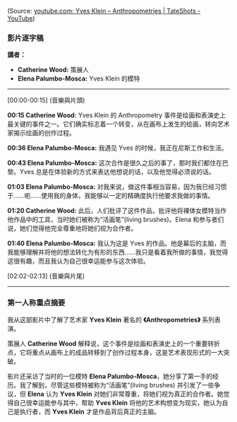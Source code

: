 (Source: [youtube.com:  Yves Klein – Anthropometries | TateShots - YouTube](https://youtu.be/gj9nHa7FtQQ?t=125))

### 影片逐字稿

**講者：**

- **Catherine Wood:** 策展人
- **Elena Palumbo-Mosca:** Yves Klein 的模特
    

---

[00:00-00:15] (音樂與片頭)

**00:15 Catherine Wood:** Yves Klein 的 Anthropometry 事件是绘画和表演史上最关键的事件之一。它们确实标志着一个转变，从在画布上发生的绘画，转向艺术家揭示绘画的创作过程。

**00:36 Elena Palumbo-Mosca:** 我遇见 Yves 的时候，我正在尼斯工作和生活。

**00:43 Elena Palumbo-Mosca:** 这次合作是很久之后的事了，那时我们都住在巴黎。Yves 总是在体验新的方式来表达他想说的话，以及他觉得必须说的话。

**01:03 Elena Palumbo-Mosca:** 对​​我来说，做这件事相当容易，因为我已经习惯于……呃……使用我的身体，我能够以一定的精确度执行他要求我做的事情。

**01:20 Catherine Wood:** 此后，人们批评了这件作品，批评他将裸体女模特当作他作品中的工具，当时她们被称为“活画笔”(living brushes)。Elena 和参与者们说，她们觉得他完全尊重地将她们视为合作者。

**01:40 Elena Palumbo-Mosca:** 我认为这是 Yves 的作品。他是幕后的主脑，而我能够理解并将他的想法转化为有形的东西……我只是看着我所做的事情，我觉得这很有趣，而且我认为自己很幸运能参与这次体验。

[02:02-02:13] (音樂與片尾)

---

### 第一人称重点摘要

我从这部影片中了解了艺术家 **Yves Klein** 著名的 **《Anthropometries》** 系列表演。

策展人 **Catherine Wood** 解释说，这个事件是绘画和表演史上的一个重要转折点，它将重点从画布上的成品转移到了创作过程本身，这是艺术表现形式的一大突破。

影片还采访了当时的一位模特 **Elena Palumbo-Mosca**，她分享了第一手的经历。我了解到，尽管这些模特被称为“活画笔”(living brushes) 并引发了一些争议，但 **Elena** 认为 **Yves Klein** 对她们非常尊重，将她们视为真正的合作者。她觉得自己很幸运能参与其中，帮助 **Yves Klein** 将他的艺术构想变为现实，她认为自己是执行者，而 **Yves Klein** 才是作品背后真正的主脑。